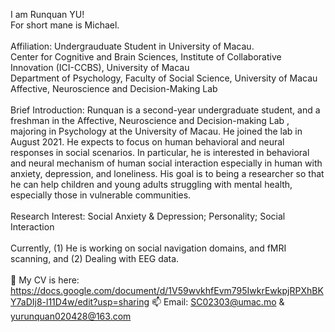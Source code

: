 I am Runquan YU!\
For short mane is Michael.\
\
Affiliation: Undergrauduate Student in University of Macau.\
Center for Cognitive and Brain Sciences, Institute of Collaborative Innovation (ICI-CCBS), University of Macau\
Department of Psychology, Faculty of Social Science, University of Macau\
Affective, Neuroscience and Decision-Making Lab\
\
Brief Introduction: Runquan is a second-year undergraduate student, and a freshman in the Affective, Neuroscience and Decision-making Lab , majoring in Psychology at the University of Macau. He joined the lab in August 2021. He expects to focus on human behavioral and neural responses in social scenarios. In particular, he is interested in behavioral and neural mechanism of human social interaction especially in human with anxiety, depression, and loneliness. His goal is to being a researcher so that he can help children and young adults struggling with mental health, especially those in vulnerable communities.\
\
Research Interest: Social Anxiety & Depression; Personality; Social Interaction\
\
Currently, (1) He is working on social navigation domains, and fMRI scanning, and (2) Dealing with EEG data.\
\
🌱 My CV is here: https://docs.google.com/document/d/1V59wvkhfEvm795IwkrEwkpjRPXhBKY7aDIj8-l11D4w/edit?usp=sharing 
📫 Email: SC02303@umac.mo & yurunquan020428@163.com

